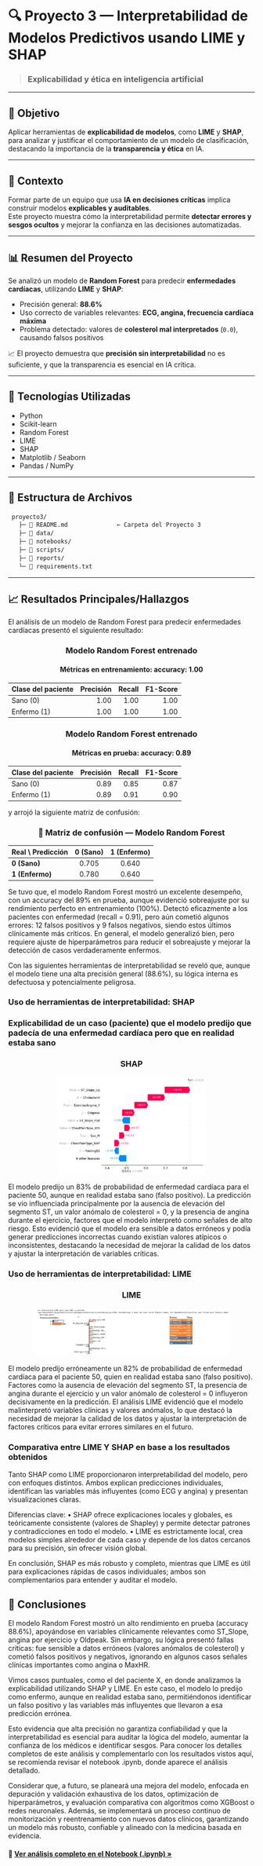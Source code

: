 # 🔍 Proyecto 3 — Interpretabilidad de Modelos Predictivos usando LIME y SHAP

> ### Explicabilidad y ética en inteligencia artificial

---

## 🎯 Objetivo
Aplicar herramientas de **explicabilidad de modelos**, como **LIME** y **SHAP**, para analizar y justificar el comportamiento de un modelo de clasificación, destacando la importancia de la **transparencia y ética** en IA.

---

## 🧩 Contexto
Formar parte de un equipo que usa **IA en decisiones críticas** implica construir modelos **explicables y auditables**.  
Este proyecto muestra cómo la interpretabilidad permite **detectar errores y sesgos ocultos** y mejorar la confianza en las decisiones automatizadas.

---

## 📊 Resumen del Proyecto
Se analizó un modelo de **Random Forest** para predecir **enfermedades cardíacas**, utilizando **LIME** y **SHAP**:

- Precisión general: **88.6%**  
- Uso correcto de variables relevantes: **ECG, angina, frecuencia cardíaca máxima**  
- Problema detectado: valores de **colesterol mal interpretados** (`0.0`), causando falsos positivos

📈 El proyecto demuestra que **precisión sin interpretabilidad** no es suficiente, y que la transparencia es esencial en IA crítica.

---

## 🧰 Tecnologías Utilizadas
- Python  
- Scikit-learn  
- Random Forest  
- LIME  
- SHAP  
- Matplotlib / Seaborn  
- Pandas / NumPy

---

## 📂 Estructura de Archivos

```bash
 proyecto3/               
   ├─ 📜 README.md              ← Carpeta del Proyecto 3
   ├─ 📂 data/                 
   ├─ 📔 notebooks/             
   ├─ 📂 scripts/               
   ├─ 📂 reports/              
   └─ 📜 requirements.txt       
  ```
--- 

## 📈 Resultados Principales/Hallazgos

El análisis de un modelo de Random Forest para predecir enfermedades cardíacas presentó el siguiente resultado:

<h3 align="center">Modelo Random Forest entrenado</h3>
<h4 align="center">Métricas en entrenamiento: <b>accuracy: 1.00</b></h4>

<table align="center">
  <thead>
    <tr>
      <th>Clase del paciente</th>
      <th>Precisión</th>
      <th>Recall</th>
      <th>F1-Score</th>
    </tr>
  </thead>
  <tbody>
    <tr>
      <td>Sano (0)</td>
      <td align="right">1.00</td>
      <td align="right">1.00</td>
      <td align="right">1.00</td>
    </tr>
    <tr>
      <td>Enfermo (1)</td>
      <td align="right">1.00</td>
      <td align="right">1.00</td>
      <td align="right">1.00</td>
    </tr>
  </tbody>
</table>

<h3 align="center">Modelo Random Forest entrenado</h3>
<h4 align="center">Métricas en prueba: <b>accuracy: 0.89</b></h4>

<table align="center">
  <thead>
    <tr>
      <th>Clase del paciente</th>
      <th>Precisión</th>
      <th>Recall</th>
      <th>F1-Score</th>
    </tr>
  </thead>
  <tbody>
    <tr>
      <td>Sano (0)</td>
      <td align="right">0.89</td>
      <td align="right">0.85</td>
      <td align="right">0.87</td>
    </tr>
    <tr>
      <td>Enfermo (1)</td>
      <td align="right">0.89</td>
      <td align="right">0.91</td>
      <td align="right">0.90</td>
    </tr>
  </tbody>
</table>

y arrojó la siguiente matriz de confusión:

<h3 align="center">🔹 Matriz de confusión — Modelo Random Forest</h3>

<table align="center">
  <thead>
    <tr>
      <th>Real \ Predicción</th>
      <th>0 (Sano)</th>
      <th>1 (Enfermo)</th>
    </tr>
  </thead>
  <tbody>
    <tr>
      <td><b>0 (Sano)</b></td>
      <td align="center">0.705</td>
      <td align="center">0.640</td>
    </tr>
    <tr>
      <td><b>1 (Enfermo)</b></td>
      <td align="center">0.780</td>
      <td align="center">0.640</td>
    </tr>
  </tbody>
</table>

Se tuvo que, el modelo Random Forest mostró un excelente desempeño, con un accuracy del 89% en prueba, aunque evidenció sobreajuste por su rendimiento perfecto en entrenamiento (100%). Detectó eficazmente a los pacientes con enfermedad (recall = 0.91), pero aún cometió algunos errores: 12 falsos positivos y 9 falsos negativos, siendo estos últimos clínicamente más críticos. En general, el modelo generalizó bien, pero requiere ajuste de hiperparámetros para reducir el sobreajuste y mejorar la detección de casos verdaderamente enfermos.

Con las siguientes herramientas de interpretabilidad se reveló que, aunque el modelo tiene una alta precisión general (88.6%), su lógica interna es defectuosa y potencialmente peligrosa.

### Uso de herramientas de interpretabilidad: SHAP

### Explicabilidad de un caso (paciente) que el modelo predijo que padecía de una enfermedad cardíaca pero que en realidad estaba sano

<div align="center">
  <H3> SHAP </H3>
</div>
<p align="center">
  <img src="img/SHAP.png" width="60%" />
</p>

El modelo predijo un 83% de probabilidad de enfermedad cardíaca para el paciente 50, aunque en realidad estaba sano (falso positivo). La predicción se vio influenciada principalmente por la ausencia de elevación del segmento ST, un valor anómalo de colesterol = 0, y la presencia de angina durante el ejercicio, factores que el modelo interpretó como señales de alto riesgo. Esto evidenció que el modelo era sensible a datos erróneos y podía generar predicciones incorrectas cuando existían valores atípicos o inconsistentes, destacando la necesidad de mejorar la calidad de los datos y ajustar la interpretación de variables críticas.

### Uso de herramientas de interpretabilidad: LIME

<div align="center">
  <H3> LIME </H3>
</div>
<p align="center">
  <img src="img/LIME.png" width="80%" />
</p>

El modelo predijo erróneamente un 82% de probabilidad de enfermedad cardíaca para el paciente 50, quien en realidad estaba sano (falso positivo). Factores como la ausencia de elevación del segmento ST, la presencia de angina durante el ejercicio y un valor anómalo de colesterol = 0 influyeron decisivamente en la predicción. El análisis LIME evidenció que el modelo malinterpretó variables clínicas y valores anómalos, lo que destacó la necesidad de mejorar la calidad de los datos y ajustar la interpretación de factores críticos para evitar errores similares en el futuro.

### Comparativa entre LIME Y SHAP en base a los resultados obtenidos

Tanto SHAP como LIME proporcionaron interpretabilidad del modelo, pero con enfoques distintos. Ambos explican predicciones individuales, identifican las variables más influyentes (como ECG y angina) y presentan visualizaciones claras.

Diferencias clave:
	•	SHAP ofrece explicaciones locales y globales, es teóricamente consistente (valores de Shapley) y permite detectar patrones y contradicciones en todo el modelo.
	•	LIME es estrictamente local, crea modelos simples alrededor de cada caso y depende de los datos cercanos para su precisión, sin ofrecer visión global.

En conclusión, SHAP es más robusto y completo, mientras que LIME es útil para explicaciones rápidas de casos individuales; ambos son complementarios para entender y auditar el modelo.


## 📄 Conclusiones

El modelo Random Forest mostró un alto rendimiento en prueba (accuracy 88.6%), apoyándose en variables clínicamente relevantes como ST_Slope, angina por ejercicio y Oldpeak. Sin embargo, su lógica presentó fallas críticas: fue sensible a datos erróneos (valores anómalos de colesterol) y cometió falsos positivos y negativos, ignorando en algunos casos señales clínicas importantes como angina o MaxHR.

Vimos casos puntuales, como el del paciente X, en donde analizamos la explicabilidad utilizando SHAP y LIME. En este caso, el modelo lo predijo como enfermo, aunque en realidad estaba sano, permitiéndonos identificar un falso positivo y las variables más influyentes que llevaron a esa predicción errónea.

Esto evidencia que alta precisión no garantiza confiabilidad y que la interpretabilidad es esencial para auditar la lógica del modelo, aumentar la confianza de los médicos e identificar sesgos. Para conocer los detalles completos de este análisis y complementarlo con los resultados vistos aquí, se recomienda revisar el notebook .ipynb, donde aparece el análisis detallado.

Considerar que, a futuro, se planeará una mejora del modelo, enfocada en depuración y validación exhaustiva de los datos, optimización de hiperparámetros, y evaluación comparativa con algoritmos como XGBoost o redes neuronales. Además, se implementará un proceso continuo de monitorización y reentrenamiento con nuevos datos clínicos, garantizando un modelo más robusto, confiable y alineado con la medicina basada en evidencia.

#### 🔗 [Ver análisis completo en el Notebook (.ipynb) »](./notebooks/IMP_LIME_y_SHAP.ipynb)
